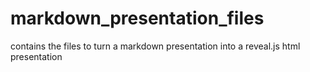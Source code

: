 # markdown_presentation_files
contains the files to turn a markdown presentation into a reveal.js html presentation
